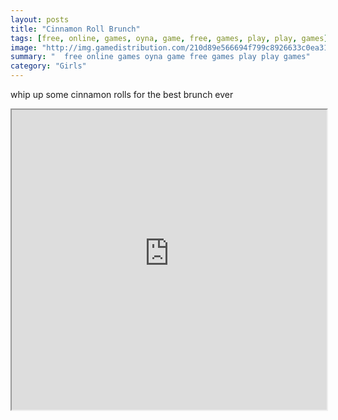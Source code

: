 ```yaml
---
layout: posts
title: "Cinnamon Roll Brunch"
tags: [free, online, games, oyna, game, free, games, play, play, games]
image: "http://img.gamedistribution.com/210d89e566694f799c8926633c0ea318.jpg"
summary: "  free online games oyna game free games play play games"
category: "Girls"
---
```


whip up some cinnamon rolls for the best brunch ever

<iframe width="100%" height="480px;" src="http://flash.gamedistribution.com?game=210d89e566694f799c8926633c0ea318"></iframe>